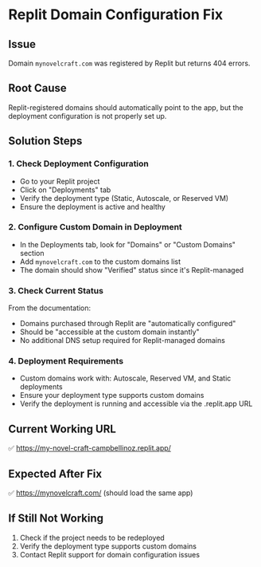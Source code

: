 # Replit Domain Configuration Fix

## Issue
Domain `mynovelcraft.com` was registered by Replit but returns 404 errors.

## Root Cause
Replit-registered domains should automatically point to the app, but the deployment configuration is not properly set up.

## Solution Steps

### 1. Check Deployment Configuration
- Go to your Replit project
- Click on "Deployments" tab
- Verify the deployment type (Static, Autoscale, or Reserved VM)
- Ensure the deployment is active and healthy

### 2. Configure Custom Domain in Deployment
- In the Deployments tab, look for "Domains" or "Custom Domains" section
- Add `mynovelcraft.com` to the custom domains list
- The domain should show "Verified" status since it's Replit-managed

### 3. Check Current Status
From the documentation:
- Domains purchased through Replit are "automatically configured"
- Should be "accessible at the custom domain instantly"
- No additional DNS setup required for Replit-managed domains

### 4. Deployment Requirements
- Custom domains work with: Autoscale, Reserved VM, and Static deployments
- Ensure your deployment type supports custom domains
- Verify the deployment is running and accessible via the .replit.app URL

## Current Working URL
✅ https://my-novel-craft-campbellinoz.replit.app/

## Expected After Fix
✅ https://mynovelcraft.com/ (should load the same app)

## If Still Not Working
1. Check if the project needs to be redeployed
2. Verify the deployment type supports custom domains
3. Contact Replit support for domain configuration issues